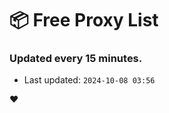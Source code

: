 # :package: Free Proxy List
### Updated every 15 minutes.

- Last updated: `2024-10-08 03:56`

:heart:
